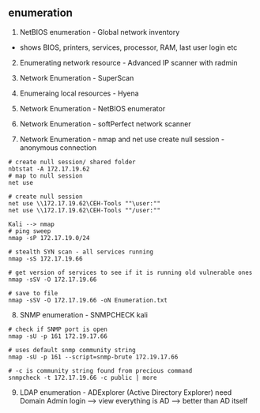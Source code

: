 ## enumeration
1. NetBIOS enumeration - Global network inventory
* shows BIOS, printers, services, processor, RAM, last user login etc

2. Enumerating network resource - Advanced IP scanner with radmin

3. Network Enumeration - SuperScan

4. Enumeraing local resources - Hyena

5. Network Enumeration - NetBIOS enumerator

6. Network Enumeration - softPerfect network scanner

7. Network Enumeration - nmap and net use
create null session - anonymous connection

```
# create null session/ shared folder
nbtstat -A 172.17.19.62
# map to null session
net use

# create null session
net use \\172.17.19.62\CEH-Tools ""\user:""
net use \\172.17.19.62\CEH-Tools ""/user:""
```

```
Kali --> nmap 
# ping sweep
nmap -sP 172.17.19.0/24

# stealth SYN scan - all services running
nmap -sS 172.17.19.66

# get version of services to see if it is running old vulnerable ones
nmap -sSV -O 172.17.19.66

# save to file
nmap -sSV -O 172.17.19.66 -oN Enumeration.txt
```

8. SNMP enumeration - SNMPCHECK
kali 
```
# check if SNMP port is open
nmap -sU -p 161 172.19.17.66

# uses default snmp community string
nmap -sU -p 161 --script=snmp-brute 172.19.17.66

# -c is community string found from precious command
snmpcheck -t 172.17.19.66 -c public | more
```

9. LDAP enumeration - ADExplorer (Active Directory Explorer)
need Domain Admin login --> view everything is AD --> better than AD itself

